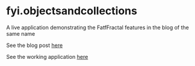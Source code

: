 fyi.objectsandcollections
=========================

A live application demonstrating the FatfFractal features in the blog of the same name

See the blog post <a href = http://fatfractal.com/prod/fyi-datagraph-with-objects-and-collections/ target = _blank>here</a>

See the working application <a href = http://fyi.fatfractal.com/objectandcollections/ target = _blank>here</a>

